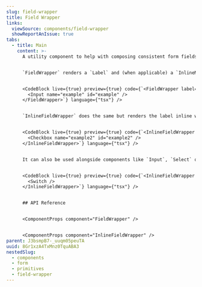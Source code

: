 ```yaml
---
slug: field-wrapper
title: Field Wrapper
links:
  viewSource: components/field-wrapper
  showReportAnIssue: true
tabs:
  - title: Main
    content: >-
      A utility component to help with composing consistent form fields


      `FieldWrapper` renders a `Label` and (when applicable) a `InlineMessage`. Use it to wrap any type of input to create a consistent set of form fields.


      <CodeBlock live={true} preview={true} code={`<FieldWrapper label="Example Field" fieldId="example">
        <Input name="example" id="example" />
      </FieldWrapper>`} language={"tsx"} />


      `InlineFieldWrapper` does the same but renders the label inline with the input, for example:`Checkbox`es and `Radio`s.


      <CodeBlock live={true} preview={true} code={`<InlineFieldWrapper label="Example Checkbox">
        <Checkbox name="example2" id="example2" />
      </InlineFieldWrapper>`} language={"tsx"} />


      It can also be used alongside components like `Input`, `Select` or `Switch` when you may require some condensed inline fields. You can use the `direction` and `align` props to handle how the label is positioned relative to the component, in this case the label is placed on the right with `direction="reverse"` and it's aligned centrally with the switch.


      <CodeBlock live={true} preview={true} code={`<InlineFieldWrapper direction="reverse" align="center" label="Toggle a field">
        <Switch />
      </InlineFieldWrapper>`} language={"tsx"} />


      ## API Reference


      <ComponentProps component="FieldWrapper" />


      <ComponentProps component="InlineFieldWrapper" />
parent: J3bsmpB7-_uuqm05peuTA
uuid: 8Gr1xzA4TxMnz0TquABA3
nestedSlug:
  - components
  - form
  - primitives
  - field-wrapper
---
```

